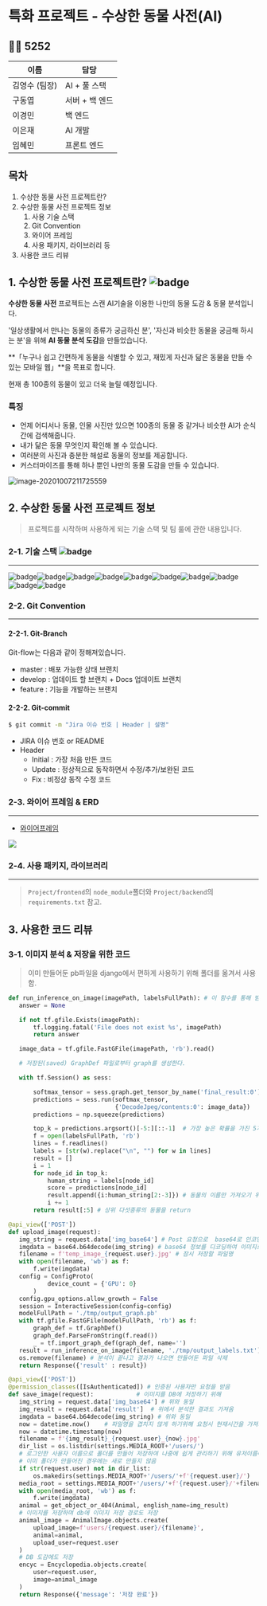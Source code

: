 # 특화 프로젝트 - 수상한 동물 사전(AI)

 ## 🐱‍💻 5252

| 이름          | 담당           |
| ------------- | -------------- |
| 김영수 (팀장) | AI + 풀 스택   |
| 구동엽        | 서버 + 백 엔드 |
| 이경민        | 백 엔드        |
| 이은재        | AI 개발        |
| 임혜민        | 프론트 엔드    |

## 목차

1. 수상한 동물 사전 프로젝트란?
2. 수상한 동물 사전 프로젝트 정보
   1. 사용 기술 스택
   2. Git Convention
   3. 와이어 프레임
   4. 사용 패키지, 라이브러리 등
3. 사용한 코드 리뷰
## 1. 수상한 동물 사전 프로젝트란?   ![badge](https://img.shields.io/badge/%ED%8A%B9%ED%99%94PJT-5252-brightgreen)

**수상한 동물 사전** 프로젝트는 스캔 AI기술을 이용한 나만의 동물 도감 & 동물 분석입니다. 

'일상생활에서 만나는 동물의 종류가 궁금하신 분', '자신과 비슷한 동물을 궁금해 하시는 분'을 위해 **AI 동물 분석 도감**을 만들었습니다.

**「누구나 쉽고 간편하게 동물을 식별할 수 있고, 재밌게 자신과 닮은 동물을 만들 수 있는 모바일 웹」**을 목표로 합니다.

현재 총 100종의 동물이 있고 더욱 늘릴 예정입니다.

### 특징

- 언제 어디서나 동물, 인물 사진만 있으면 100종의 동물 중 같거나 비슷한 AI가 순식간에 검색해줍니다.
- 내가 닮은 동물 무엇인지 확인해 볼 수 있습니다.
- 여러분의 사진과 충분한 해설로 동물의 정보를 제공합니다.
- 커스터마이즈를 통해 하나 뿐인 나만의 동물 도감을 만들 수 있습니다.

![image-20201007211725559](image-20201007211725559.png)



## 2. 수상한 동물 사전 프로젝트 정보

> 프로젝트를 시작하며 사용하게 되는 기술 스택 및 팀 룰에 관한 내용입니다.

### 2-1. 기술 스택 ![badge](https://img.shields.io/badge/%ED%8A%B9%ED%99%94PJT-5252-brightgreen)

-------------------------

![badge](https://img.shields.io/badge/browser-chrome-red)![badge](https://img.shields.io/badge/framework-Django%20Vue.js-yellow)![badge](https://img.shields.io/badge/DB-sqlite3-skyblue)![badge](https://img.shields.io/badge/node-12.18.2-brightgreen)![badge](https://img.shields.io/badge/npm-6.14.5-brightgreen)![badge](https://img.shields.io/badge/Vue.js-2.6.11-green)![badge](https://img.shields.io/badge/@vue/cli-4.4.6-green)![badge](https://img.shields.io/badge/yarn-1.22.4-blue)![badge](https://img.shields.io/badge/Django-2.1.15-orange)![badge](https://img.shields.io/badge/Python-3.7.6-orange)

### 2-2. Git Convention

---

#### 2-2-1. Git-Branch

Git-flow는 다음과 같이 정해져있습니다.

- master : 배포 가능한 상태 브랜치
- develop : 업데이트 할 브랜치 + Docs 업데이트 브랜치
- feature : 기능을 개발하는 브랜치

#### 2-2-2. Git-commit

```bash
$ git commit -m "Jira 이슈 번호 | Header | 설명"
```

- JIRA 이슈 번호 or README
- Header
  - Initial : 가장 처음 만든 코드
  - Update : 정상적으로 동작하면서 수정/추가/보완된 코드
  - Fix : 비정상 동작 수정 코드

### 2-3. 와이어 프레임 & ERD

-----------------------------------

- [와이어프레임](https://github.com/DongyeopGu/animal-predict/blob/master/wireframe_ver0.2.1.pdf)

<img src="./ERD.png">



### 2-4. 사용 패키지, 라이브러리

---

> `Project/frontend`의 `node_module`폴더와 `Project/backend`의 `requirements.txt` 참고.



## 3. 사용한 코드 리뷰

### 3-1. 이미지 분석 & 저장을 위한 코드

> 이미 만들어둔 pb파일을 django에서 편하게 사용하기 위해 폴더를 옮겨서 사용함.

 ```python
def run_inference_on_image(imagePath, labelsFullPath): # 이 함수를 통해 받은 이미지를 분석하여 상위 5개 동물을 return
    answer = None

    if not tf.gfile.Exists(imagePath):
        tf.logging.fatal('File does not exist %s', imagePath)
        return answer

    image_data = tf.gfile.FastGFile(imagePath, 'rb').read()

    # 저장된(saved) GraphDef 파일로부터 graph를 생성한다.

    with tf.Session() as sess:

        softmax_tensor = sess.graph.get_tensor_by_name('final_result:0')
        predictions = sess.run(softmax_tensor,
                               {'DecodeJpeg/contents:0': image_data})
        predictions = np.squeeze(predictions)

        top_k = predictions.argsort()[-5:][::-1]  # 가장 높은 확률을 가진 5개(top 5)의 예측값(predictions)을 얻는다.
        f = open(labelsFullPath, 'rb')
        lines = f.readlines()
        labels = [str(w).replace("\n", "") for w in lines]
        result = []
        i = 1
        for node_id in top_k:
            human_string = labels[node_id]
            score = predictions[node_id]
            result.append({i:human_string[2:-3]}) # 동물의 이름만 가져오기 위해
            i += 1
        return result[:5] # 상위 다섯종류의 동물을 return

@api_view(['POST'])
def upload_image(request):
    img_string = request.data['img_base64'] # Post 요청으로  base64로 인코딩된 이미지를 받아옴
    imgdata = base64.b64decode(img_string) # base64 정보를 디코딩하여 이미지로 변경
    filename = f'temp_image_{request.user}.jpg' # 잠시 저장할 파일명
    with open(filename, 'wb') as f:
        f.write(imgdata)
    config = ConfigProto(
            device_count = {'GPU': 0}
        )
    config.gpu_options.allow_growth = False
    session = InteractiveSession(config=config)
    modelFullPath = './tmp/output_graph.pb'
    with tf.gfile.FastGFile(modelFullPath, 'rb') as f:
        graph_def = tf.GraphDef()
        graph_def.ParseFromString(f.read())
        _ = tf.import_graph_def(graph_def, name='')
    result = run_inference_on_image(filename, './tmp/output_labels.txt')
    os.remove(filename) # 분석이 끝나고 결과가 나오면 만들어둔 파일 삭제
    return Response({'result' : result})

@api_view(['POST'])
@permission_classes([IsAuthenticated]) # 인증된 사용자만 요청을 받음
def save_image(request):            # 이미지를 DB에 저장하기 위해
    img_string = request.data['img_base64'] # 위와 동일
    img_result = request.data['result']  # 위에서 분석한 결과도 가져옴
    imgdata = base64.b64decode(img_string) # 위와 동일
    now = datetime.now()	# 파일명을 겹치지 않게 하기위해 요청시 현재시간을 가져와여 파일명에 넣어서 사용
    now = datetime.timestamp(now)
    filename = f'{img_result}_{request.user}_{now}.jpg'
    dir_list = os.listdir(settings.MEDIA_ROOT+'/users/')  
    # 로그인한 사용자 이름으로 폴더를 만들어 저장하여 나중에 쉽게 관리하기 위해 유저이름에 맞는 폴더생성
 	# 이미 폴더가 만들어진 경우에는 새로 만들지 않음
    if str(request.user) not in dir_list:
        os.makedirs(settings.MEDIA_ROOT+'/users/'+f'{request.user}/')
    media_root = settings.MEDIA_ROOT+'/users/'+f'{request.user}/'+filename
    with open(media_root, 'wb') as f:
        f.write(imgdata)
    animal = get_object_or_404(Animal, english_name=img_result)
    # 이미지를 저장하며 db에 이미지 저장 경로도 저장
    animal_image = AnimalImage.objects.create(
        upload_image=f'users/{request.user}/{filename}',
        animal=animal,
        upload_user=request.user
    )
    # DB 도감에도 저장
    encyc = Encyclopedia.objects.create(
        user=request.user,
        image=animal_image
    )
    return Response({'message': '저장 완료'})
 ```